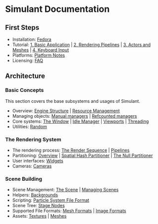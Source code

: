 # Simulant Documentation

## First Steps

 - Installation: [Fedora](install_fedora.md)
 - Tutorial: [1. Basic Application](tutorial_1.md) | [2. Rendering Pipelines](tutorial_2.md) | [3. Actors and Meshes](tutorial_3.md) | [4. Keyboard Input](tutorial_4.md)
 - Platforms: [Platform Notes](platform_notes.md)
 - Licensing: [FAQ](license.md)

## Architecture

### Basic Concepts

This section covers the base subsystems and usages of Simulant.

 - Overview: [Engine Structure](engine_structure.md) | [Resource Management](resource_management.md)
 - Managing objects: [Manual managers](manual_managers.md) | [Refcounted managers](refcount_managers.md)
 - Core systems: [The Window](window.md) | [Idle Manager](idle.md) | [Viewports](viewport.md) | [Threading](threading.md)
 - Utilities: [Random](random.md) 

### The Rendering System

 - The rendering process: [The Render Sequence](render_sequence.md) | [Pipelines](pipeline.md)
 - Partitioning: [Overview](partitioners.md) | [Spatial Hash Partitioner](spatial_hashing.md) | [The Null Partitioner](null_partitioner.md)
 - User interfaces: [Widgets](widgets.md)
 - Cameras: [Cameras](cameras.md)

### Scene Building

 - Scene Management: [The Scene](scene.md) | [Managing Scenes](scene_management.md)
 - Helpers: [Backgrounds](backgrounds.md)
 - Scripting: [Particle System File Format](particle_system_format.md)
 - Scene Tree: [Stage Nodes](stage_nodes.md)
 - Supported File Formats: [Mesh Formats](mesh_formats.md) | [Image Formats](image_formats.md)
 - Assets: [Textures](textures.md) | [Meshes](meshes.md)

